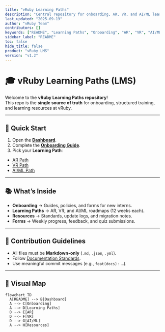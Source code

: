 ```yaml
---
title: "vRuby Learning Paths"
description: "Central repository for onboarding, AR, VR, and AI/ML learning paths at vRuby."
last_updated: "2025-09-19"
author: "vRuby Team"
contributors: []
keywords: ["README", "Learning Paths", "Onboarding", "AR", "VR", "AI/ML", "vRuby"]
sidebar_label: "README"
toc: false
hide_title: false
product: "vRuby LMS"
version: "v1.2"
---
```


# 🎓 vRuby Learning Paths (LMS)

Welcome to the **vRuby Learning Paths repository**!  
This repo is the **single source of truth** for onboarding, structured training, and learning resources at vRuby.

---

## 🚀 Quick Start
1. Open the **[Dashboard](dashboard.md)**.  
2. Complete the **[Onboarding Guide](Onboarding/README.md)**.  
3. Pick your **Learning Path**:  
  - [AR Path](AR/README.md)  
  - [VR Path](VR/README.md)  
  - [AI/ML Path](AI/README.md)  

---

## 📚 What’s Inside
- **Onboarding** → Guides, policies, and forms for new interns.  
- **Learning Paths** → AR, VR, and AI/ML roadmaps (12 weeks each).  
- **Resources** → Standards, update logs, and migration notes.  
- **Forms** → Weekly progress, feedback, and quiz submissions.  

---

## 📝 Contribution Guidelines
- All files must be **Markdown-only** (`.md`, `.json`, `.yml`).  
- Follow [Documentation Standards](Documentation-Standards.md).  
- Use meaningful commit messages (e.g., `feat(docs): …`).  

---

## 🔄 Visual Map
```mermaid
flowchart TD
  A[README] --> B[Dashboard]
  A --> C[Onboarding]
  A --> D[Learning Paths]
  D --> E[AR]
  D --> F[VR]
  D --> G[AI/ML]
  A --> H[Resources]
```

